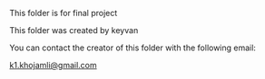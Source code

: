 This folder is for final project

This folder was created by keyvan

You can contact the creator of this folder with the following email:

k1.khojamli@gmail.com
